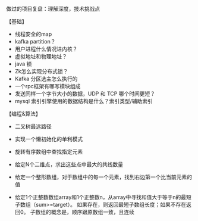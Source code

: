 做过的项目复盘：理解深度，技术挑战点

【基础】

- 线程安全的map
- kafka partition？
- 用户进程什么情况进内核？
- 虚拟地址和物理地址？
- java 锁
- Zk怎么实现分布式锁？
- Kafka 分区选主怎么执行的
- 一个rpc框架有哪写模块组成
- 发送同样一个字节大小的数据，UDP 和 TCP 哪个时间更短？
- mysql 索引引擎使用的数据结构是什么？索引类型/辅助索引


【编程&算法】
- 二叉树最远路径
- 实现一个懒初始化的单利模式
- 旋转有序数组中查找指定元素
- 给定N个二维点，求出这些点中最大的共线数量

- 给定一个整形数组，对于数组中的每一个元素，找到右边第一个比当前元素的值

- 给定1个正整数数组array和1个正整数n，从array中寻找和值大于等于n的最短子数组（sum>=target）。 如果存在，则返回最短子数组长度；如果不存在返回0。 子数组的概念是，顺序跟原数组一致，且连续
